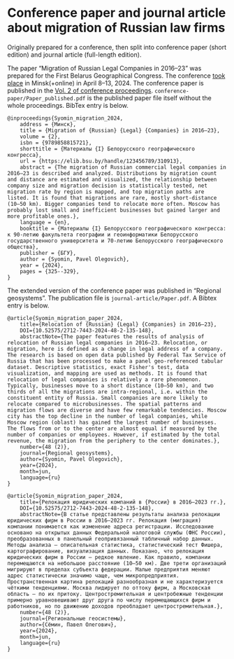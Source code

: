 # Conference paper and journal article about migration of Russian law firms

Originally prepared for a conference, then split into conference paper (short edition) and journal article (full-length edition).

The paper “Migration of Russian Legal Companies in 2016–23” was prepared for the First Belarus Geographical Congress. The conference [took place](https://geo.bsu.by/index.php/glavnye-novosti.html?view=article&id=1999:i-belorusskij-geograficheskogo-kongress-nachinaet-rabotu&catid=124) in Minsk(+online) in April 8–13, 2024. The conference paper is published in the [Vol. 2 of conference proceedings](https://elib.bsu.by/handle/123456789/310913?mode=full). `conference-paper/Paper_published.pdf` is the published paper file itself without the whole proceedings. BibTex entry is below.

```
@inproceedings{Syomin_migration_2024,
    address = {Минск},
    title = {Migration of {Russian} {Legal} {Companies} in 2016–23},
    volume = {2},
    isbn = {9789858815721},
    shorttitle = {Материалы {I} Белорусского географического конгресса},
    url = {https://elib.bsu.by/handle/123456789/310913},
    abstract = {The migration of Russian commercial legal companies in 2016–23 is described and analyzed. Distributions by migration count and distance are estimated and visualized, the relationship between company size and migration decision is statistically tested, net migration rate by region is mapped, and top migration paths are listed. It is found that migrations are rare, mostly short-distance (10–50 km). Bigger companies tend to relocate more often. Moscow has probably lost small and inefficient businesses but gained larger and more profitable ones.},
    language = {en},
    booktitle = {Материалы {I} Белорусского географического конгресса: к 90-летию факультета географии и геоинформатики Белорусского государственного университета и 70-летию Белорусского географического общества},
    publisher = {БГУ},
    author = {Syomin, Pavel Olegovich},
    year = {2024},
    pages = {325--329},
}

```

The extended version of the conference paper was published in “Regional geosystems”. The publication file is `journal-article/Paper.pdf`. A Bibtex entry is below.

```
@article{Syomin_migration_paper_2024,
    title={Relocation of {Russian} {Legal} {Companies} in 2016–23},
    DOI={10.52575/2712-7443-2024-48-2-135-148},
    abstractNote={The paper features the results of analysis of relocation of Russian legal companies in 2016–23. Relocation, or migration, here is defined as a change in legal address of a company. The research is based on open data published by Federal Tax Service of Russia that has been processed to make a panel geo-referenced tabular dataset. Descriptive statistics, exact Fisher's test, data visualization, and mapping are used as methods. It is found that relocation of legal companies is relatively a rare phenomenon. Typically, businesses move to a short distance (10–50 km), and two thirds of all the migrations are intra-regional, i.e. within the constituent entity of Russia. Small companies are more likely to relocate compared to microbusinesses. The spatial patterns and migration flows are diverse and have few remarkable tendencies. Moscow city has the top decline in the number of legal companies, while Moscow region (oblast) has gained the largest number of businesses. The flows from or to the center are almost equal if measured by the number of companies or employees. However, if estimated by the total revenue, the migration from the periphery to the center dominates.},
    number={48 (2)},
    journal={Regional geosystems},
    author={Syomin, Pavel Olegovich},
    year={2024},
    month=jun,
    language={ru}
}
```

```
@article{Syomin_migration_paper_2024,
    title={Релокация юридических компаний в {России} в 2016–2023 гг.},
    DOI={10.52575/2712-7443-2024-48-2-135-148},
    abstractNote={В статье представлены результаты анализа релокации юридических фирм в России в 2016–2023 гг. Релокация (миграция) компании понимается как изменение адреса регистрации. Исследование основано на открытых данных Федеральной налоговой службы (ФНС России), преобразованных в панельный геопривязанный табличный набор данных. Методы анализа — описательная статистика, статистический тест Фишера, картографирование, визуализация данных. Показано, что релокация юридических фирм в России — редкое явление. Как правило, компании перемещаются на небольшое расстояние (10–50 км). Две трети организаций мигрируют в пределах субъекта федерации. Малые предприятия меняют адрес статистически значимо чаще, чем микропредприятия. Пространственная картина релокаций разнообразная и не характеризуется чёткими тенденциями. Москва лидирует по оттоку фирм, а Московская область — по их притоку. Центростремительная и центробежные тенденции примерно уравновешивают друг друга по числу перемещающихся фирм и работников, но по движению доходов преобладает центростремительная.},
    number={48 (2)},
    journal={Региональные геосистемы},
    author={Сёмин, Павел Олегович},
    year={2024},
    month=jun,
    language={ru}
}
```
